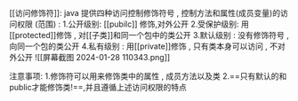 [[访问修饰符]]: java 提供四种访问控制修饰符号 , 控制方法和属性(成员变量)的访问权限 (范围) :
1.公开级别: [[pubilc]] 修饰,对外公开
2.受保护级别: 用[[protected]]修饰 , 对[[子类]]和同一个包中的类公开
3.默认级别 : 没有修饰符号 , 向同一个包的类公开
4.私有级别 : 用[[private]]修饰 , 只有类本身可以访问 , 不对外公开
![[屏幕截图 2024-01-28 110343.png]]

注意事项:
1.修饰符可以用来修饰类中的属性 , 成员方法以及类
2.==只有默认的和public才能修饰类!==,并且遵循上述访问权限的特点

